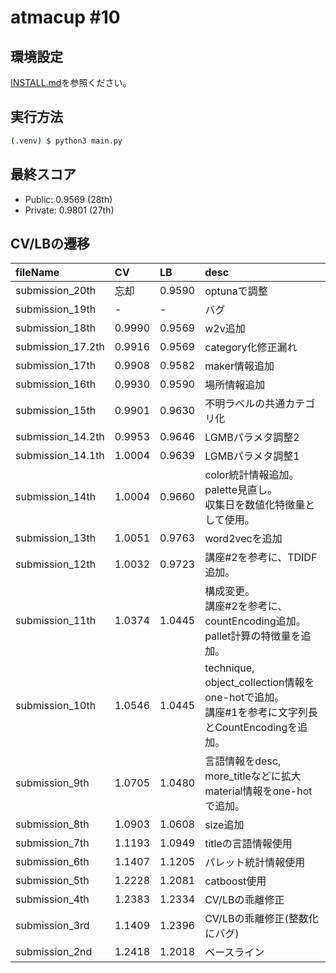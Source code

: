 
# atmacup #10

## 環境設定

[INSTALL.md](./INSTALL.md)を参照ください。

## 実行方法

```sh
(.venv) $ python3 main.py
```

## 最終スコア

- Public: 0.9569 (28th)
- Private: 0.9801 (27th)

## CV/LBの遷移

|fileName|CV|LB|desc|
|:---|:---|:---|:---|
|submission_20th   | 忘却 | 0.9590 | optunaで調整 |
|submission_19th   | - | - | バグ |
|submission_18th   | 0.9990 | 0.9569 | w2v追加 |
|submission_17.2th | 0.9916 | 0.9569 | category化修正漏れ |
|submission_17th   | 0.9908 | 0.9582 | maker情報追加 |
|submission_16th   | 0.9930 | 0.9590 | 場所情報追加 |
|submission_15th   | 0.9901 | 0.9630 | 不明ラベルの共通カテゴリ化 |
|submission_14.2th | 0.9953 | 0.9646 | LGMBパラメタ調整2 |
|submission_14.1th | 1.0004 | 0.9639 | LGMBパラメタ調整1 |
|submission_14th   | 1.0004 | 0.9660 | color統計情報追加。<br>palette見直し。<br>収集日を数値化特徴量として使用。|
|submission_13th   | 1.0051 | 0.9763 | word2vecを追加|
|submission_12th   | 1.0032 | 0.9723 | 講座#2を参考に、TDIDF追加。|
|submission_11th   | 1.0374 | 1.0445 | 構成変更。<br>講座#2を参考に、countEncoding追加。<br>pallet計算の特徴量を追加。|
|submission_10th   | 1.0546 | 1.0445 | technique, object_collection情報をone-hotで追加。<br>講座#1を参考に文字列長とCountEncodingを追加。 |
|submission_9th    | 1.0705 | 1.0480 | 言語情報をdesc, more_titleなどに拡大<br>material情報をone-hotで追加。 |
|submission_8th    | 1.0903 | 1.0608 | size追加 |
|submission_7th    | 1.1193 | 1.0949 | titleの言語情報使用 |
|submission_6th    | 1.1407 | 1.1205 | パレット統計情報使用 |
|submission_5th    | 1.2228 | 1.2081 | catboost使用 |
|submission_4th    | 1.2383 | 1.2334 | CV/LBの乖離修正 |
|submission_3rd    | 1.1409 | 1.2396 | CV/LBの乖離修正(整数化にバグ) |
|submission_2nd    | 1.2418 | 1.2018 | ベースライン |